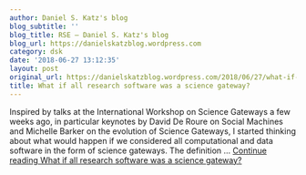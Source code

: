 ```yaml
---
author: Daniel S. Katz's blog
blog_subtitle: ''
blog_title: RSE – Daniel S. Katz's blog
blog_url: https://danielskatzblog.wordpress.com
category: dsk
date: '2018-06-27 13:12:35'
layout: post
original_url: https://danielskatzblog.wordpress.com/2018/06/27/what-if-all-research-software-was-a-science-gateway/
title: What if all research software was a science gateway?
---
```


Inspired by talks at the International Workshop on Science Gateways a few weeks ago, in particular keynotes by David De Roure on Social Machines and Michelle Barker on the evolution of Science Gateways, I started thinking about what would happen if we considered all computational and data software in the form of science gateways. The definition &#8230; <a href="https://danielskatzblog.wordpress.com/2018/06/27/what-if-all-research-software-was-a-science-gateway/" class="more-link">Continue reading <span class="screen-reader-text">What if all research software was a science gateway?</span></a>